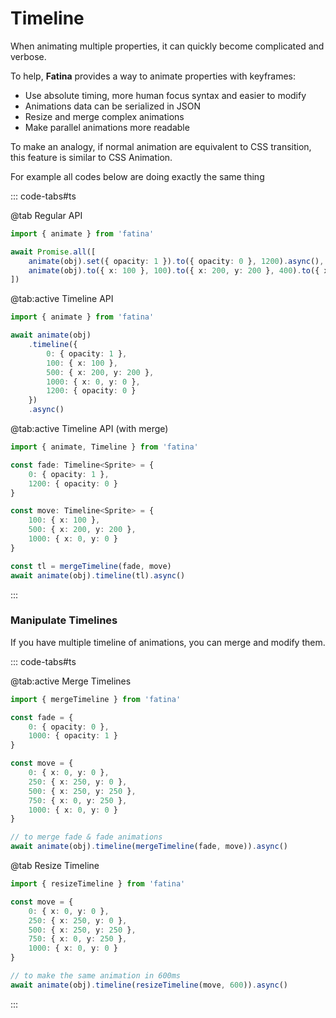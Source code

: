 # Timeline

When animating multiple properties, it can quickly become complicated and verbose.

To help, **Fatina** provides a way to animate properties with keyframes:

-   Use absolute timing, more human focus syntax and easier to modify
-   Animations data can be serialized in JSON
-   Resize and merge complex animations
-   Make parallel animations more readable

To make an analogy, if normal animation are equivalent to CSS transition, this feature is similar to CSS Animation.

For example all codes below are doing exactly the same thing

::: code-tabs#ts

@tab Regular API

```ts
import { animate } from 'fatina'

await Promise.all([
    animate(obj).set({ opacity: 1 }).to({ opacity: 0 }, 1200).async(),
    animate(obj).to({ x: 100 }, 100).to({ x: 200, y: 200 }, 400).to({ x: 0, y: 0 }, 500).delay(200).async()
])
```

@tab:active Timeline API

```ts
import { animate } from 'fatina'

await animate(obj)
    .timeline({
        0: { opacity: 1 },
        100: { x: 100 },
        500: { x: 200, y: 200 },
        1000: { x: 0, y: 0 },
        1200: { opacity: 0 }
    })
    .async()
```

@tab:active Timeline API (with merge)

```ts
import { animate, Timeline } from 'fatina'

const fade: Timeline<Sprite> = {
    0: { opacity: 1 },
    1200: { opacity: 0 }
}

const move: Timeline<Sprite> = {
    100: { x: 100 },
    500: { x: 200, y: 200 },
    1000: { x: 0, y: 0 }
}

const tl = mergeTimeline(fade, move)
await animate(obj).timeline(tl).async()
```

:::

### Manipulate Timelines

If you have multiple timeline of animations, you can merge and modify them.

::: code-tabs#ts

@tab:active Merge Timelines

```ts
import { mergeTimeline } from 'fatina'

const fade = {
    0: { opacity: 0 },
    1000: { opacity: 1 }
}

const move = {
    0: { x: 0, y: 0 },
    250: { x: 250, y: 0 },
    500: { x: 250, y: 250 },
    750: { x: 0, y: 250 },
    1000: { x: 0, y: 0 }
}

// to merge fade & fade animations
await animate(obj).timeline(mergeTimeline(fade, move)).async()
```

@tab Resize Timeline

```ts
import { resizeTimeline } from 'fatina'

const move = {
    0: { x: 0, y: 0 },
    250: { x: 250, y: 0 },
    500: { x: 250, y: 250 },
    750: { x: 0, y: 250 },
    1000: { x: 0, y: 0 }
}

// to make the same animation in 600ms
await animate(obj).timeline(resizeTimeline(move, 600)).async()
```

:::
